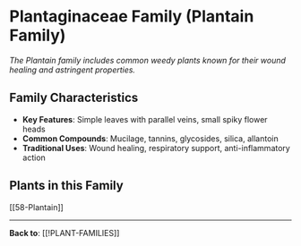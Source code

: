 # Plantaginaceae Family (Plantain Family)

*The Plantain family includes common weedy plants known for their wound healing and astringent properties.*

## Family Characteristics
- **Key Features**: Simple leaves with parallel veins, small spiky flower heads
- **Common Compounds**: Mucilage, tannins, glycosides, silica, allantoin
- **Traditional Uses**: Wound healing, respiratory support, anti-inflammatory action

## Plants in this Family

[[58-Plantain]]

---

**Back to**: [[!PLANT-FAMILIES]]